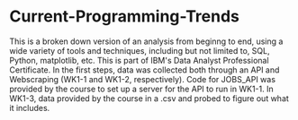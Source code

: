 # Current-Programming-Trends
This is a broken down version of an analysis from beginng to end, using a wide variety of tools and techniques, including but not limited to, SQL, Python, matplotlib, etc. This is part of IBM's Data Analyst Professional Certificate.
In the first steps, data was collected both through an API and Webscraping (WK1-1 and WK1-2, respectively). Code for JOBS_API was provided by the course to set up a server for the API to run in WK1-1.
In WK1-3, data provided by the course in a .csv and probed to figure out what it includes.


